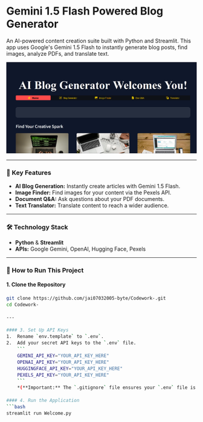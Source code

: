 # Gemini 1.5 Flash Powered Blog Generator

An AI-powered content creation suite built with Python and Streamlit. This app uses Google's Gemini 1.5 Flash to instantly generate blog posts, find images, analyze PDFs, and translate text.

![AI Blog Generator Screenshot](Blog.png)

---

### 🚀 Key Features
*   **AI Blog Generation:** Instantly create articles with Gemini 1.5 Flash.
*   **Image Finder:** Find images for your content via the Pexels API.
*   **Document Q&A:** Ask questions about your PDF documents.
*   **Text Translator:** Translate content to reach a wider audience.

---

### 🛠️ Technology Stack
*   **Python** & **Streamlit**
*   **APIs:** Google Gemini, OpenAI, Hugging Face, Pexels

---

### 🔧 How to Run This Project

#### 1. Clone the Repository
```bash
git clone https://github.com/jai07032005-byte/Codework-.git
cd Codework-

---

#### 3. Set Up API Keys
1.  Rename `env.template` to `.env`.
2.  Add your secret API keys to the `.env` file.
    ```
    GEMINI_API_KEY="YOUR_API_KEY_HERE"
    OPENAI_API_KEY="YOUR_API_KEY_HERE"
    HUGGINGFACE_API_KEY="YOUR_API_KEY_HERE"
    PEXELS_API_KEY="YOUR_API_KEY_HERE"
    ```
    *(**Important:** The `.gitignore` file ensures your `.env` file is never uploaded to GitHub.)*

#### 4. Run the Application
```bash
streamlit run Welcome.py
